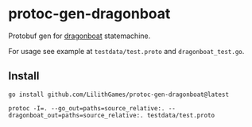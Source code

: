 # protoc-gen-dragonboat

Protobuf gen for [dragonboat](https://github.com/lni/dragonboat) statemachine.

For usage see example at `testdata/test.proto` and `dragonboat_test.go`.

## Install

```
go install github.com/LilithGames/protoc-gen-dragonboat@latest

protoc -I=. --go_out=paths=source_relative:. --dragonboat_out=paths=source_relative:. testdata/test.proto
```
